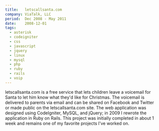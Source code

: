 ```yaml
---
title:   letscallsanta.com
company: ViaTalk, LLC
period:  Dec 2008 - May 2011
date:    2008-12-01
tags:
  - asterisk
  - codeigniter
  - css
  - javascript
  - jquery
  - linux
  - mysql
  - php
  - ruby
  - rails
  - voip
---
```


letscallsanta.com is a free service that lets children leave a voicemail for
Santa to let him know what they'd like for Christmas. The voicemail is
delivered to parents via email and can be shared on Facebook and Twitter or
made public on the letscallsanta.com site. The web application was designed
using CodeIgniter, MySQL, and jQuery; in 2009 I rewrote the application in
Ruby on Rails. This project was initially completed in about 1 week and
remains one of my favorite projects I've worked on.

<!--
**Biggest Challenge:** I built a basic version of this with a coworker without
asking anyone and fully expected it to never be used.

**Biggest Triumph:** Getting approval and company resources to do this well
was great --- but the best part was how much the recordings (shared with
parental permission) made everyone in the office laugh.
-->
